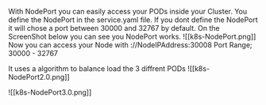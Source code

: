 With NodePort you can easily access your PODs inside your Cluster. You define the NodePort in the service.yaml file. If you dont define the NodePort it will chose a port between 30000 and 32767 by default. On the ScreenShot below you can see you NodePort works.
![[k8s-NodePort.png]]
Now you can access your Node with ://NodeIPAddress:30008
Port Range; 30000 - 32767

It uses a algorithm to balance load the 3 diffrent PODs
![[k8s-NodePort2.0.png]]

![[k8s-NodePort3.0.png]]